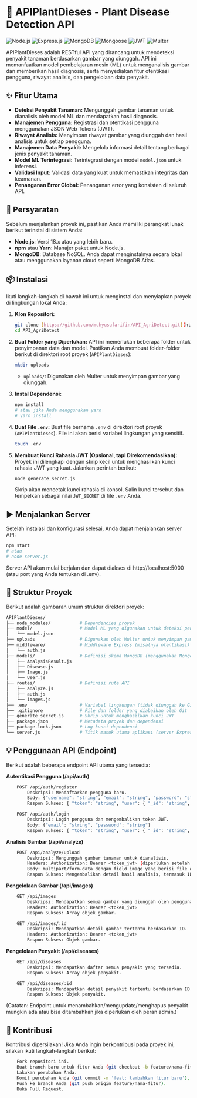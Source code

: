 # 🌱 APIPlantDieses - Plant Disease Detection API

![Node.js](https://img.shields.io/badge/Node.js-18.x-green?style=for-the-badge&logo=nodedotjs)
![Express.js](https://img.shields.io/badge/Express.js-4.x-blue?style=for-the-badge&logo=express)
![MongoDB](https://img.shields.io/badge/MongoDB-7.x-green?style=for-the-badge&logo=mongodb)
![Mongoose](https://img.shields.io/badge/Mongoose-7.x-red?style=for-the-badge&logo=mongoose)
![JWT](https://img.shields.io/badge/JWT-Authentication-orange?style=for-the-badge&logo=json-web-tokens)
![Multer](https://img.shields.io/badge/Multer-File%20Uploads-lightgrey?style=for-the-badge&logo=multer)

APIPlantDieses adalah RESTful API yang dirancang untuk mendeteksi penyakit tanaman berdasarkan gambar yang diunggah. API ini memanfaatkan model pembelajaran mesin (ML) untuk menganalisis gambar dan memberikan hasil diagnosis, serta menyediakan fitur otentikasi pengguna, riwayat analisis, dan pengelolaan data penyakit.

## ✨ Fitur Utama

* **Deteksi Penyakit Tanaman:** Mengunggah gambar tanaman untuk dianalisis oleh model ML dan mendapatkan hasil diagnosis.
* **Manajemen Pengguna:** Registrasi dan otentikasi pengguna menggunakan JSON Web Tokens (JWT).
* **Riwayat Analisis:** Menyimpan riwayat gambar yang diunggah dan hasil analisis untuk setiap pengguna.
* **Manajemen Data Penyakit:** Mengelola informasi detail tentang berbagai jenis penyakit tanaman.
* **Model ML Terintegrasi:** Terintegrasi dengan model `model.json` untuk inferensi.
* **Validasi Input:** Validasi data yang kuat untuk memastikan integritas dan keamanan.
* **Penanganan Error Global:** Penanganan error yang konsisten di seluruh API.

## 🚀 Persyaratan

Sebelum menjalankan proyek ini, pastikan Anda memiliki perangkat lunak berikut terinstal di sistem Anda:

* **Node.js**: Versi 18.x atau yang lebih baru.
* **npm** atau **Yarn**: Manajer paket untuk Node.js.
* **MongoDB**: Database NoSQL. Anda dapat menginstalnya secara lokal atau menggunakan layanan cloud seperti MongoDB Atlas.

## 📦 Instalasi

Ikuti langkah-langkah di bawah ini untuk menginstal dan menyiapkan proyek di lingkungan lokal Anda:

1.  **Klon Repositori:**
    ```bash
    git clone [https://github.com/muhyusufarifin/API_AgriDetect.git](https://github.com/muhyusufarifin/API_AgriDetect.git)
    cd API_AgriDetect
    ```

2.  **Buat Folder yang Diperlukan:**
    API ini memerlukan beberapa folder untuk penyimpanan data dan model. Pastikan Anda membuat folder-folder berikut di direktori root proyek (`APIPlantDieses`):

    ```bash
    mkdir uploads
    ```
    * `uploads/`: Digunakan oleh Multer untuk menyimpan gambar yang diunggah.

3.  **Instal Dependensi:**
    ```bash
    npm install
    # atau jika Anda menggunakan yarn
    # yarn install
    ```

4.  **Buat File `.env`:**
    Buat file bernama `.env` di direktori root proyek (`APIPlantDieses`). File ini akan berisi variabel lingkungan yang sensitif.

    ```bash
    touch .env
    ```
    
5.  **Membuat Kunci Rahasia JWT (Opsional, tapi Direkomendasikan):**
    Proyek ini dilengkapi dengan skrip kecil untuk menghasilkan kunci rahasia JWT yang kuat. Jalankan perintah berikut:

    ```bash
    node generate_secret.js
    ```
    Skrip akan mencetak kunci rahasia di konsol. Salin kunci tersebut dan tempelkan sebagai nilai `JWT_SECRET` di file `.env` Anda.

## ▶️ Menjalankan Server

Setelah instalasi dan konfigurasi selesai, Anda dapat menjalankan server API:

```bash
npm start
# atau
# node server.js
```

Server API akan mulai berjalan dan dapat diakses di http://localhost:5000 (atau port yang Anda tentukan di .env).

## 📁 Struktur Proyek

Berikut adalah gambaran umum struktur direktori proyek:
```bash
APIPlantDieses/
├── node_modules/           # Dependencies proyek
├── model/                  # Model ML yang digunakan untuk deteksi penyakit
│   └── model.json
├── uploads                 # Digunakan oleh Multer untuk menyimpan gambar yang diunggah. 
├── middleware/             # Middleware Express (misalnya otentikasi)
│   └── auth.js
├── models/                 # Definisi skema MongoDB (menggunakan Mongoose)
│   ├── AnalysisResult.js
│   ├── Disease.js
│   ├── Image.js
│   └── User.js
├── routes/                 # Definisi rute API
│   ├── analyze.js
│   ├── auth.js
│   └── images.js
├── .env                    # Variabel lingkungan (tidak diunggah ke Git)
├── .gitignore              # File dan folder yang diabaikan oleh Git
├── generate_secret.js      # Skrip untuk menghasilkan kunci JWT
├── package.json            # Metadata proyek dan dependensi
├── package-lock.json       # Log kunci dependensi
└── server.js               # Titik masuk utama aplikasi (server Express)
```

## 💡 Penggunaan API (Endpoint)

Berikut adalah beberapa endpoint API utama yang tersedia: 

**Autentikasi Pengguna (/api/auth)**
```bash
    POST /api/auth/register
        Deskripsi: Mendaftarkan pengguna baru.
        Body: {"username": "string", "email": "string", "password": "string"}
        Respon Sukses: { "token": "string", "user": { "_id": "string", "username": "string", "email": "string" } }

    POST /api/auth/login
        Deskripsi: Login pengguna dan mengembalikan token JWT.
        Body: {"email": "string", "password": "string"}
        Respon Sukses: { "token": "string", "user": { "_id": "string", "username": "string", "email": "string" } }
```

**Analisis Gambar (/api/analyze)**
```bash
    POST /api/analyze/upload
        Deskripsi: Mengunggah gambar tanaman untuk dianalisis.
        Headers: Authorization: Bearer <token_jwt> (diperlukan setelah login)
        Body: multipart/form-data dengan field image yang berisi file gambar.
        Respon Sukses: Mengembalikan detail hasil analisis, termasuk ID gambar, ID pengguna, hasil diagnosis, dan detail lainnya.
```

**Pengelolaan Gambar (/api/images)**
```bash
    GET /api/images
        Deskripsi: Mendapatkan semua gambar yang diunggah oleh pengguna yang terautentikasi.
        Headers: Authorization: Bearer <token_jwt>
        Respon Sukses: Array objek gambar.

    GET /api/images/:id
        Deskripsi: Mendapatkan detail gambar tertentu berdasarkan ID.
        Headers: Authorization: Bearer <token_jwt>
        Respon Sukses: Objek gambar.
```

**Pengelolaan Penyakit (/api/diseases)**
```bash
    GET /api/diseases
        Deskripsi: Mendapatkan daftar semua penyakit yang tersedia.
        Respon Sukses: Array objek penyakit.

    GET /api/diseases/:id
        Deskripsi: Mendapatkan detail penyakit tertentu berdasarkan ID.
        Respon Sukses: Objek penyakit.
```
(Catatan: Endpoint untuk menambahkan/mengupdate/menghapus penyakit mungkin ada atau bisa ditambahkan jika diperlukan oleh peran admin.)

## 🤝 Kontribusi

Kontribusi dipersilakan! Jika Anda ingin berkontribusi pada proyek ini, silakan ikuti langkah-langkah berikut:
```bash
    Fork repositori ini.
    Buat branch baru untuk fitur Anda (git checkout -b feature/nama-fitur).
    Lakukan perubahan Anda.
    Komit perubahan Anda (git commit -m 'feat: tambahkan fitur baru').
    Push ke branch Anda (git push origin feature/nama-fitur).
    Buka Pull Request.
```
